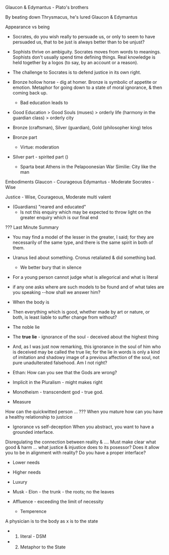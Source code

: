 Glaucon & Edymantus - Plato's brothers

By beating down Thrysmacus, he's lured Glaucon & Edymantus

Appearance vs being
- Socrates, do you wish really to persuade us, or only to seem to have persuaded us, that to be just is always better than to be unjust?

- Sophists thrive on ambiguity. Socrates moves from words to meanings. Sophists don't usually spend time defining things. Real knowledge is held together by a logos (to say, by an account or a reason).

- The challenge to Socrates is to defend justice in its own right.

- Bronze hollow horse - dig at homer. Bronze is symbolic of appetite or emotion. Metaphor for going down to a state of moral ignorance, & then coming back up.
	- Bad education leads to 


- Good Education > Good Souls (muses) > orderly life (harmony in the guardian class) > orderly city


- Bronze (craftsman), Silver (guardian), Gold (philosopher king) telos
- Bronze part
	- Virtue: moderation
- Silver part - spirited part ()
	- Sparta beat Athens in the Pelapoonesian War
Similie: City like the man


Embodiments
Glaucon - Courageous
Edymantus - Moderate
Socrates - Wise


Justice - Wise, Courageous, Moderate
multi valent


- (Guardians) "reared and educated"
	- Is not this enquiry which may be expected to throw light on the greater enquiry which is our final end


??? Last Minute Summary
- You may find a model of the lesser in the greater, I said; for they are necessarily of the same type, and there is the same spirit in both of them.
- Uranus lied about something. Cronus retaliated & did something bad.
	- We better bury that in silence
- For a young person cannot judge what is allegorical and what is literal
- if any one asks where are such models to be found and of what tales are you speaking --how shall we answer him?
- When the body is 
- Then everything which is good, whether made by art or nature, or both, is least liable to suffer change from without?
- The noble lie
- The **true lie** - ignorance of the soul - deceived about the highest thing
- And, as I was just now remarking, this ignorance in the soul of him who is deceived may be called the true lie; for the lie in words is only a kind of imitation and shadowy image of a previous affection of the soul, not pure unadulterated falsehood. Am I not right?


- Ethan: How can you see that the Gods are wrong?


- Implicit in the Pluralism - might makes right
- Monotheism - transcendent god - true god.
- Measure


How can the quickwitted person ... ???
When you mature how can you have a healthy relationship to justcice


- Ignorance vs self-deception
When you abstract, you want to have a grounded interface.

Disregulating the connection between reality & ....
Must make clear what good & harm ... what justice & injustice does to its posessor?
Does it allow you to be in alignment with reality?
Do you have a proper interface?


- Lower needs
- Higher needs
- Luxury


- Musk - Elon - the trunk - the roots; no the leaves

- Affluence - exceeding the limit of necessity
	- Temperence


A physician is to the body as x is to the state
- 1) literal - DSM 
- 2) Metaphor to the State

